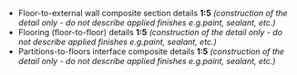- Floor-to-external wall composite section details **1:5** _(construction of the detail only - do not describe applied finishes e.g.paint, sealant, etc.)_
- Flooring (floor-to-floor) details **1:5** _(construction of the detail only - do not describe applied finishes e.g.paint, sealant, etc.)_
- Partitions-to-floors interface composite details **1:5** _(construction of the detail only - do not describe applied finishes e.g.paint, sealant, etc.)_